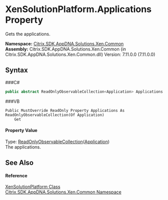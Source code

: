 # XenSolutionPlatform.Applications Property 
 

Gets the applications.

**Namespace:**&nbsp;<a href="N_Citrix_SDK_AppDNA_Solutions_Xen_Common">Citrix.SDK.AppDNA.Solutions.Xen.Common</a><br />**Assembly:**&nbsp;Citrix.SDK.AppDNA.Solutions.Xen.Common (in Citrix.SDK.AppDNA.Solutions.Xen.Common.dll) Version: 7.11.0.0 (7.11.0.0)

## Syntax

###C#
```csharp
public abstract ReadOnlyObservableCollection<Application> Applications { get; }
```

###VB
```vbnet
Public MustOverride ReadOnly Property Applications As ReadOnlyObservableCollection(Of Application)
	Get
```


#### Property Value
Type: <a href="http://msdn2.microsoft.com/en-us/library/ms668620" target="_blank">ReadOnlyObservableCollection</a>(<a href="T_Citrix_SDK_AppDNA_Application">Application</a>)<br />The applications.

## See Also


#### Reference
<a href="T_Citrix_SDK_AppDNA_Solutions_Xen_Common_XenSolutionPlatform">XenSolutionPlatform Class</a><br /><a href="N_Citrix_SDK_AppDNA_Solutions_Xen_Common">Citrix.SDK.AppDNA.Solutions.Xen.Common Namespace</a><br />
